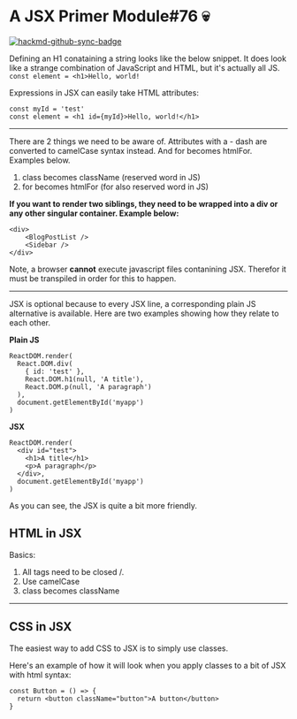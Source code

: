 # A JSX Primer Module#76 :skull:

[![hackmd-github-sync-badge](https://hackmd.io/mCh4Q1KMRdiSjC7U-xrA7w/badge)](https://hackmd.io/mCh4Q1KMRdiSjC7U-xrA7w)


Defining an H1 conataining a string looks like the below snippet. It does look like a strange combination of JavaScript and HTML, but it's actually all JS.
`const element = <h1>Hello, world!`

Expressions in JSX can easily take HTML attributes:
```
const myId = 'test'
const element = <h1 id={myId}>Hello, world!</h1> 
```


---

There are 2 things we need to be aware of. Attributes with a - dash are converted to camelCase syntax instead. And for becomes htmlFor. Examples below.

1. class becomes className (reserved word in JS)
2. for becomes htmlFor (for also reserved word in JS)


**If you want to render two siblings, they need to be wrapped into a div or any other singular container. Example below:** 

```
<div>
    <BlogPostList />
    <Sidebar />
</div>
```
Note, a browser **cannot** execute javascript files contanining JSX. Therefor it must be transpiled in order for this to happen.

---

JSX is optional because to every JSX line, a corresponding plain JS alternative is available. Here are two examples showing how they relate to each other.

**Plain JS**
```
ReactDOM.render(
  React.DOM.div(
    { id: 'test' },
    React.DOM.h1(null, 'A title'),
    React.DOM.p(null, 'A paragraph')
  ),
  document.getElementById('myapp')
)
```
**JSX**
```
ReactDOM.render(
  <div id="test">
    <h1>A title</h1>
    <p>A paragraph</p>
  </div>,
  document.getElementById('myapp')
)
```
As you can see, the JSX is quite a bit more friendly.

## HTML in JSX

Basics:
1. All tags need to be closed /.
2. Use camelCase
3. class becomes className

---
## CSS in JSX

The easiest way to add CSS to JSX is to simply use classes. 

Here's an example of how it will look when you apply classes to a bit of JSX with html syntax:
```
const Button = () => {
  return <button className="button">A button</button>
}
```
